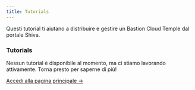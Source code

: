 ```yaml
---
title: Tutorials
---
```


Questi tutorial ti aiutano a distribuire e gestire un Bastion Cloud Temple dal portale Shiva.


<div className="card">
  <h3>Tutorials</h3>
  <p>Nessun tutorial è disponibile al momento, ma ci stiamo lavorando attivamente. Torna presto per saperne di più!</p>
  <a href="../" className="card-link">Accedi alla pagina principale &rarr;</a>
</div>
